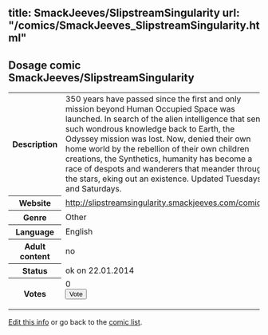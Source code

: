 title: SmackJeeves/SlipstreamSingularity
url: "/comics/SmackJeeves_SlipstreamSingularity.html"
---
Dosage comic SmackJeeves/SlipstreamSingularity
-----------------------------------------

<p id="msg"></p>
<script type="text/javascript">
if (window.location.search === '?edit_info_mail=sent_ok') {
  var elem = document.getElementById("msg");
  elem.innerHTML = 'Edited information sucessfully sent for review, which is usually done daily. Thanks!';
  elem.className = 'ok';
}
</script>
<table class="comicinfo">
<tr>
<th>Description</th><td>350 years have passed since the first and only mission beyond Human Occupied Space was launched. In search of the alien intelligence that sent such wondrous knowledge back to Earth, the Odyssey mission was lost. Now, denied their own home world by the rebellion of their own children creations, the Synthetics, humanity has become a race of despots and wanderers that meander through the stars, eking out an existence. Updated Tuesdays and Saturdays.</td>
</tr>
<tr>
<th>Website</th><td><a href="http://slipstreamsingularity.smackjeeves.com/comics/">http://slipstreamsingularity.smackjeeves.com/comics/</a></td>
</tr>
<tr>
<th>Genre</th><td>Other</td>
</tr>
<tr>
<th>Language</th><td>English</td>
</tr>
<tr>
<th>Adult content</th><td>no</td>
</tr>
<tr>
<th>Status</th><td>ok on 22.01.2014</td>
</tr>
<tr>
<th>Votes</th><td>0
<form action="http://gaecounter.appspot.com/count/" method="POST">
<input name="name" type="hidden" value="SmackJeeves_SlipstreamSingularity"/>
<input name="uid" type="hidden" id="voteuid" value=""/>
<input type="submit" value="Vote"/>
</form>
</td>
</tr>
</table>
<script type="text/javascript">
var ua = navigator.userAgent;
document.getElementById("voteuid").value = ua.replace(/[^a-zA-Z0-9\._:]/g , "_");;
</script>

[Edit this info](SmackJeeves_SlipstreamSingularity_edit.html) or go back to the [comic list](../comic-index.html).
